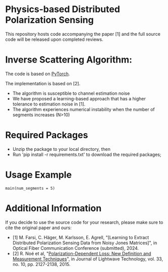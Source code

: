 # Physics-based Distributed Polarization Sensing
This repository hosts code accompanying the paper [1] and the full source code will be released upon completed reviews.


# Inverse Scattering Algorithm:
The code is based on [PyTorch](https://pytorch.org/). 

The implementation is based on [2]. 

- The algorithm is susceptible to channel estimation noise
- We have proposed a learning-based approach that has a higher tolerance to estimation noise in [1].
- The algorithm experiences numerical instability when the number of segments increases (N>10)

# Required Packages 
- Unzip the package to your local directory, then
- Run 'pip install -r requirements.txt' to download the required packages;

# Usage Example
``` console
main(num_segments = 5)
```
# Additional Information

If you decide to use the source code for your research, please make sure to cite the original paper and ours:

* [1] M. Farsi, C. Häger, M. Karlsson, E. Agrell, "[Learning to Extract Distributed Polarization Sensing Data from Noisy Jones Matrices]", in Optical Fiber Communication Conference (submitted), 2024.
* [2] R. Noé et al, "[Polarization-Dependent Loss: New Definition and Measurement Techniques](https://ieeexplore.ieee.org/abstract/document/6999936)", in Journal of Lightwave Technology, vol. 33, no. 10, pp. 2127-2138, 2015.

